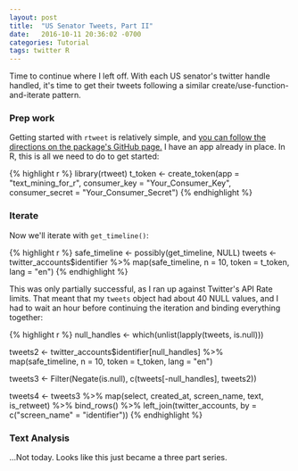 ```yaml
---
layout: post
title:  "US Senator Tweets, Part II"
date:   2016-10-11 20:36:02 -0700
categories: Tutorial
tags: twitter R
---
```


Time to continue where I left off. With each US senator's twitter handle handled, it's time to get their tweets 
following a similar create/use-function-and-iterate pattern.

<!--more-->

### Prep work

Getting started with `rtweet` is relatively simple, and [you can follow the directions on the package's GitHub page.](https://github.com/mkearney/rtweet)
I have an app already in place. In R, this is all we need to do to get started:

{% highlight r %}
library(rtweet)
t_token <- create_token(app = "text_mining_for_r",
                        consumer_key = "Your_Consumer_Key",
                        consumer_secret = "Your_Consumer_Secret")
{% endhighlight %}

### Iterate

Now we'll iterate with `get_timeline()`:

{% highlight r %}
safe_timeline <- possibly(get_timeline, NULL)
tweets <- twitter_accounts$identifier %>% 
  map(safe_timeline, n = 10, token = t_token, lang = "en")
{% endhighlight %}

This was only partially successful, as I ran up against Twitter's API Rate limits. That meant that my `tweets` object had 
about 40 NULL values, and I had to wait an hour before continuing the iteration and binding everything together:

{% highlight r %}
null_handles <- which(unlist(lapply(tweets, is.null)))

tweets2 <- twitter_accounts$identifier[null_handles] %>% 
  map(safe_timeline, n = 10, token = t_token, lang = "en")
  
tweets3 <- Filter(Negate(is.null), c(tweets[-null_handles], tweets2))

tweets4 <- tweets3 %>% 
  map(select, created_at, screen_name, text, is_retweet) %>% 
  bind_rows() %>% 
  left_join(twitter_accounts, by = c("screen_name" = "identifier"))
{% endhighlight %}

### Text Analysis

...Not today. Looks like this just became a three part series.


